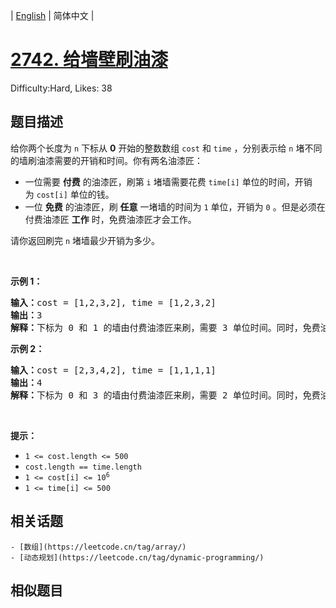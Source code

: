 
| [English](problem_en.md) | 简体中文 |

# [2742. 给墙壁刷油漆](https://leetcode.cn/problems/painting-the-walls/)
Difficulty:Hard, Likes: 38

## 题目描述

<p>给你两个长度为 <code>n</code>&nbsp;下标从 <strong>0</strong>&nbsp;开始的整数数组&nbsp;<code>cost</code> 和&nbsp;<code>time</code>&nbsp;，分别表示给&nbsp;<code>n</code>&nbsp;堵不同的墙刷油漆需要的开销和时间。你有两名油漆匠：</p>

<ul>
	<li>一位需要 <strong>付费</strong>&nbsp;的油漆匠，刷第&nbsp;<code>i</code>&nbsp;堵墙需要花费&nbsp;<code>time[i]</code>&nbsp;单位的时间，开销为&nbsp;<code>cost[i]</code>&nbsp;单位的钱。</li>
	<li>一位 <strong>免费</strong>&nbsp;的油漆匠，刷 <strong>任意</strong>&nbsp;一堵墙的时间为&nbsp;<code>1</code>&nbsp;单位，开销为&nbsp;<code>0</code>&nbsp;。但是必须在付费油漆匠&nbsp;<strong>工作</strong>&nbsp;时，免费油漆匠才会工作。</li>
</ul>

<p>请你返回刷完 <code>n</code>&nbsp;堵墙最少开销为多少。</p>

<p>&nbsp;</p>

<p><strong>示例 1：</strong></p>

<pre><b>输入：</b>cost = [1,2,3,2], time = [1,2,3,2]
<b>输出：</b>3
<strong>解释：</strong>下标为 0 和 1 的墙由付费油漆匠来刷，需要 3 单位时间。同时，免费油漆匠刷下标为 2 和 3 的墙，需要 2 单位时间，开销为 0 。总开销为 1 + 2 = 3 。
</pre>

<p><strong>示例 2：</strong></p>

<pre><b>输入：</b>cost = [2,3,4,2], time = [1,1,1,1]
<b>输出：</b>4
<b>解释：</b>下标为 0 和 3 的墙由付费油漆匠来刷，需要 2 单位时间。同时，免费油漆匠刷下标为 1 和 2 的墙，需要 2 单位时间，开销为 0 。总开销为 2 + 2 = 4 。
</pre>

<p>&nbsp;</p>

<p><strong>提示：</strong></p>

<ul>
	<li><code>1 &lt;= cost.length &lt;= 500</code></li>
	<li><code>cost.length == time.length</code></li>
	<li><code>1 &lt;= cost[i] &lt;= 10<sup>6</sup></code></li>
	<li><code>1 &lt;= time[i] &lt;= 500</code></li>
</ul>


## 相关话题

    - [数组](https://leetcode.cn/tag/array/)
    - [动态规划](https://leetcode.cn/tag/dynamic-programming/)

## 相似题目

